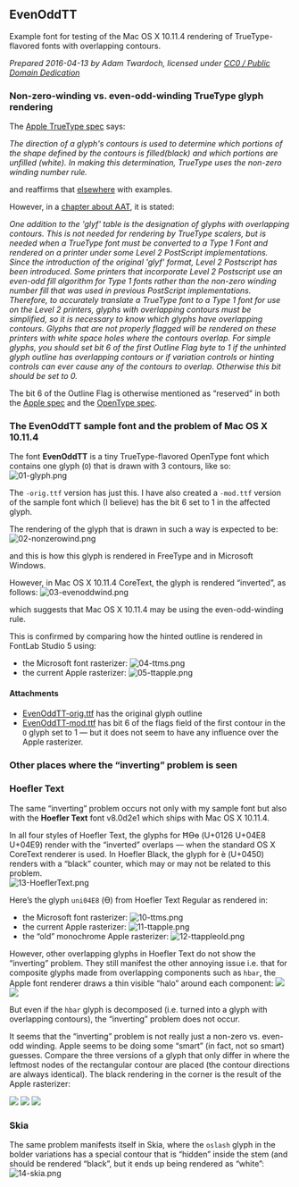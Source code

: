 ## EvenOddTT

Example font for testing of the Mac OS X 10.11.4 rendering of TrueType-flavored fonts with overlapping contours. 

*Prepared 2016-04-13 by Adam Twardoch, licensed under [CC0 / Public Domain Dedication](https://creativecommons.org/publicdomain/zero/1.0/)*

### Non-zero-winding vs. even-odd-winding TrueType glyph rendering

The [Apple TrueType spec](https://developer.apple.com/fonts/TrueType-Reference-Manual/RM01/Chap1.html) says: 

*The direction of a glyph's contours is used to determine which portions of the shape defined by the contours is filled(black) and which portions are unfilled (white). In making this determination, TrueType uses the non-zero winding number rule.*

and reaffirms that [elsewhere](https://developer.apple.com/fonts/TrueType-Reference-Manual/RM02/Chap2.html#distinguishing) with examples. 

However, in a [chapter about AAT](https://developer.apple.com/fonts/TrueType-Reference-Manual/RM06/Chap6AATIntro.html), it is stated: 

*One addition to the 'glyf' table is the designation of glyphs with overlapping contours. This is not needed for rendering by TrueType scalers, but is needed when a TrueType font must be converted to a Type 1 Font and rendered on a printer under some Level 2 PostScript implementations. Since the introduction of the original 'glyf' format, Level 2 Postscript has been introduced. Some printers that incorporate Level 2 Postscript use an even-odd fill algorithm for Type 1 fonts rather than the non-zero winding number fill that was used in previous PostScript implementations. Therefore, to accurately translate a TrueType font to a Type 1 font for use on the Level 2 printers, glyphs with overlapping contours must be simplified, so it is necessary to know which glyphs have overlapping contours. Glyphs that are not properly flagged will be rendered on these printers with white space holes where the contours overlap. For simple glyphs, you should set bit 6 of the first Outline Flag byte to 1 if the unhinted glyph outline has overlapping contours or if variation controls or hinting controls can ever cause any of the contours to overlap. Otherwise this bit should be set to 0.*

The bit 6 of the Outline Flag is otherwise mentioned as “reserved” in both the [Apple spec](https://developer.apple.com/fonts/TrueType-Reference-Manual/RM06/Chap6glyf.html) and the [OpenType spec](https://www.microsoft.com/typography/otspec/glyf.htm). 

### The EvenOddTT sample font and the problem of Mac OS X 10.11.4

The font **EvenOddTT** is a tiny TrueType-flavored OpenType font which contains one glyph (`O`) that is drawn with 3 contours, like so: 
![01-glyph.png](01-glyph.png)

The `-orig.ttf` version has just this. I have also created a `-mod.ttf` version of the sample font which (I believe) has the bit 6 set to 1 in the affected glyph. 

The rendering of the glyph that is drawn in such a way is expected to be: 
![02-nonzerowind.png](02-nonzerowind.png)

and this is how this glyph is rendered in FreeType and in Microsoft Windows. 

However, in Mac OS X 10.11.4 CoreText, the glyph is rendered “inverted”, as follows: 
![03-evenoddwind.png](03-evenoddwind.png)

which suggests that Mac OS X 10.11.4 may be using the even-odd-winding rule. 

This is confirmed by comparing how the hinted outline is rendered in FontLab Studio 5 using: 
* the Microsoft font rasterizer:
![04-ttms.png](04-ttms.png)
* the current Apple rasterizer:
![05-ttapple.png](05-ttapple.png)

#### Attachments

* [EvenOddTT-orig.ttf](EvenOddTT-orig.ttf) has the original glyph outline
* [EvenOddTT-mod.ttf](EvenOddTT-mod.ttf) has bit 6 of the flags field of the first contour in the `O` glyph set to 1 — but it does not seem to have any influence over the Apple rasterizer.

### Other places where the “inverting” problem is seen

### Hoefler Text

The same “inverting” problem occurs not only with my sample font but also with the **Hoefler Text** font v8.0d2e1 which ships with Mac OS X 10.11.4. 

In all four styles of Hoefler Text, the glyphs for ĦӨө (U+0126 U+04E8 U+04E9) render with the “inverted” overlaps — when the standard OS X CoreText renderer is used. In Hoefler Black, the glyph for ѐ (U+0450) renders with a “black” counter, which may or may not be related to this problem.  
![13-HoeflerText.png](13-HoeflerText.png)

Here’s the glyph `uni04E8` (Ө) from Hoefler Text Regular as rendered in:
* the Microsoft font rasterizer:
![10-ttms.png](10-ttms.png)
* the current Apple rasterizer:
![11-ttapple.png](11-ttapple.png)
* the “old” monochrome Apple rasterizer: 
![12-ttappleold.png](12-ttappleold.png)

However, other overlapping glyphs in Hoefler Text do not show the “inverting” problem. They still manifest the other annoying issue i.e. that for composite glyphs made from overlapping components such as `hbar`, the Apple font renderer draws a thin visible “halo” around each component: 
![](15-ghostoverlaps.png)
![](16-ghostoverlaps1.png)

But even if the `hbar` glyph is decomposed (i.e. turned into a glyph with overlapping contours), the “inverting” problem does not occur. 

It seems that the “inverting” problem is not really just a non-zero vs. even-odd winding. Apple seems to be doing some “smart” (in fact, not so smart) guesses. Compare the three versions of a glyph that only differ in where the leftmost nodes of the rectangular contour are placed (the contour directions are always identical). The black rendering in the corner is the result of the Apple rasterizer: 

![](21-cmp1.png)
![](22-cmp2.png)
![](23-cmp3.png)

### Skia

The same problem manifests itself in Skia, where the `oslash` glyph in the bolder variations has a special contour that is “hidden” inside the stem (and should be rendered “black”, but it ends up being rendered as “white”:
![14-skia.png](14-skia.png)


